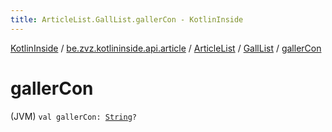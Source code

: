 ```yaml
---
title: ArticleList.GallList.gallerCon - KotlinInside
---
```


[KotlinInside](../../../index.html) / [be.zvz.kotlininside.api.article](../../index.html) / [ArticleList](../index.html) / [GallList](index.html) / [gallerCon](./galler-con.html)

# gallerCon

(JVM) `val gallerCon: `[`String`](https://kotlinlang.org/api/latest/jvm/stdlib/kotlin/-string/index.html)`?`